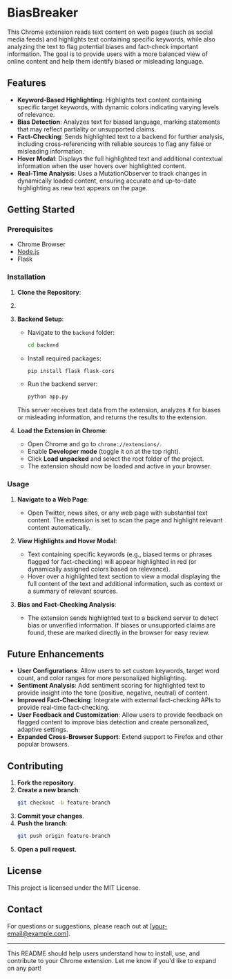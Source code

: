 
# BiasBreaker

This Chrome extension reads text content on web pages (such as social media feeds) and highlights text containing specific keywords, while also analyzing the text to flag potential biases and fact-check important information. The goal is to provide users with a more balanced view of online content and help them identify biased or misleading language.


## Features

- **Keyword-Based Highlighting**: Highlights text content containing specific target keywords, with dynamic colors indicating varying levels of relevance.
- **Bias Detection**: Analyzes text for biased language, marking statements that may reflect partiality or unsupported claims.
- **Fact-Checking**: Sends highlighted text to a backend for further analysis, including cross-referencing with reliable sources to flag any false or misleading information.
- **Hover Modal**: Displays the full highlighted text and additional contextual information when the user hovers over highlighted content.
- **Real-Time Analysis**: Uses a MutationObserver to track changes in dynamically loaded content, ensuring accurate and up-to-date highlighting as new text appears on the page.

## Getting Started

### Prerequisites

- Chrome Browser
- [Node.js](https://nodejs.org)
- Flask

### Installation

1. **Clone the Repository**:
2. 
3. **Backend Setup**:
   - Navigate to the `backend` folder:
     ```bash
     cd backend
     ```
   - Install required packages:
     ```bash
     pip install flask flask-cors
     ```
   - Run the backend server:
     ```bash
     python app.py
     ```
   This server receives text data from the extension, analyzes it for biases or misleading information, and returns the results to the extension.

4. **Load the Extension in Chrome**:
   - Open Chrome and go to `chrome://extensions/`.
   - Enable **Developer mode** (toggle it on at the top right).
   - Click **Load unpacked** and select the root folder of the project.
   - The extension should now be loaded and active in your browser.

### Usage

1. **Navigate to a Web Page**:
   - Open Twitter, news sites, or any web page with substantial text content. The extension is set to scan the page and highlight relevant content automatically.

2. **View Highlights and Hover Modal**:
   - Text containing specific keywords (e.g., biased terms or phrases flagged for fact-checking) will appear highlighted in red (or dynamically assigned colors based on relevance).
   - Hover over a highlighted text section to view a modal displaying the full content of the text and additional information, such as context or a summary of relevant sources.

3. **Bias and Fact-Checking Analysis**:
   - The extension sends highlighted text to a backend server to detect bias or unverified information. If biases or unsupported claims are found, these are marked directly in the browser for easy review.

## Future Enhancements

- **User Configurations**: Allow users to set custom keywords, target word count, and color ranges for more personalized highlighting.
- **Sentiment Analysis**: Add sentiment scoring for highlighted text to provide insight into the tone (positive, negative, neutral) of content.
- **Improved Fact-Checking**: Integrate with external fact-checking APIs to provide real-time fact-checking.
- **User Feedback and Customization**: Allow users to provide feedback on flagged content to improve bias detection and create personalized, adaptive settings.
- **Expanded Cross-Browser Support**: Extend support to Firefox and other popular browsers.

## Contributing

1. **Fork the repository**.
2. **Create a new branch**:
   ```bash
   git checkout -b feature-branch
   ```
3. **Commit your changes**.
4. **Push the branch**:
   ```bash
   git push origin feature-branch
   ```
5. **Open a pull request**.

## License

This project is licensed under the MIT License.

## Contact

For questions or suggestions, please reach out at [your-email@example.com].

--- 

This README should help users understand how to install, use, and contribute to your Chrome extension. Let me know if you'd like to expand on any part!
